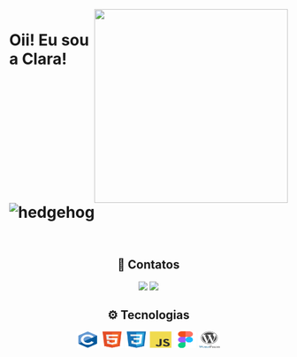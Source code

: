 


<img align="right" src="https://user-images.githubusercontent.com/83125929/123564771-063fb400-d791-11eb-8733-0e2e1b65dbe0.png" style="width:350px; height:350px; border: 50px; max-width:100%;">

# Oii! Eu sou a Clara! ![hedgehog](https://user-images.githubusercontent.com/61317250/118311580-7ab2e200-b4c6-11eb-98f5-0495e8e5a7cc.gif)
<br>
<div align="center">
    <h2>🔖 Contatos</h2>
</div>
<p align="center">
    <a href = "mailto:clarammenezes@gmail.com"><img src="https://img.shields.io/badge/-Gmail-%23333?style=for-the-badge&logo=gmail&logoColor=white" target="_blank"></a>
  <a href="https://www.linkedin.com/in/clarammenezes/" target="_blank"><img src="https://img.shields.io/badge/-LinkedIn-%230077B5?style=for-the-badge&logo=linkedin&logoColor=white" target="_blank"></a> 
 
  </p>
<div align="center">
  <h2>⚙ Tecnologias </h2>
  </div>
<p align="center">
  <img align="center" alt="c" height="30" width="40" src="https://raw.githubusercontent.com/devicons/devicon/9f4f5cdb393299a81125eb5127929ea7bfe42889/icons/c/c-original.svg">
  <img align="center" alt="html" height="30" width="40" src="https://raw.githubusercontent.com/devicons/devicon/9f4f5cdb393299a81125eb5127929ea7bfe42889/icons/html5/html5-original.svg">
  <img align="center" alt="css" height="30" width="40" src="https://raw.githubusercontent.com/devicons/devicon/9f4f5cdb393299a81125eb5127929ea7bfe42889/icons/css3/css3-original.svg">
  <img align="center" alt="java-script" height="30" width="40" src="https://raw.githubusercontent.com/devicons/devicon/9f4f5cdb393299a81125eb5127929ea7bfe42889/icons/javascript/javascript-original.svg">
    <img align="center" alt="figma" height="30" width="40" src="https://raw.githubusercontent.com/devicons/devicon/1119b9f84c0290e0f0b38982099a2bd027a48bf1/icons/figma/figma-original.svg">
    <img align="center" alt="figma" height="30" width="40" src="https://raw.githubusercontent.com/devicons/devicon/1119b9f84c0290e0f0b38982099a2bd027a48bf1/icons/wordpress/wordpress-original.svg">
</p>
  <br>
  <br>

<div> 

 </div>
